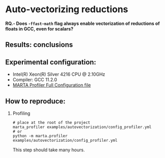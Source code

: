 # Auto-vectorizing reductions

**RQ.- Does `-ffast-math` flag always enable vectorization of reductions of floats
in GCC, even for scalars?**

## Results: conclusions

## Experimental configuration:

* Intel(R) Xeon(R) Silver 4216 CPU @ 2.10GHz
* Compiler: GCC 11.2.0
* [MARTA Profiler Full Configuration file](config_profiler.yml)

## How to reproduce:

1. Profiling
    ```
    # place at the root of the project
    marta_profiler examples/autovectorization/config_profiler.yml
    # or
    python -m marta.profiler examples/autovectorization/config_profiler.yml
    ```

    This step should take many hours.